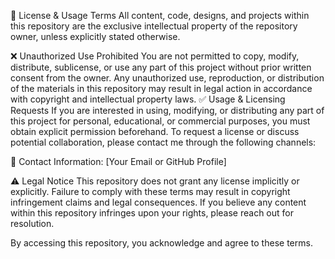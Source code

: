 📜 License & Usage Terms
All content, code, designs, and projects within this repository are the exclusive intellectual property of the repository owner, unless explicitly stated otherwise.

❌ Unauthorized Use Prohibited
You are not permitted to copy, modify, distribute, sublicense, or use any part of this project without prior written consent from the owner.
Any unauthorized use, reproduction, or distribution of the materials in this repository may result in legal action in accordance with copyright and intellectual property laws.
✅ Usage & Licensing Requests
If you are interested in using, modifying, or distributing any part of this project for personal, educational, or commercial purposes, you must obtain explicit permission beforehand. To request a license or discuss potential collaboration, please contact me through the following channels:

📩 Contact Information: [Your Email or GitHub Profile]

⚠️ Legal Notice
This repository does not grant any license implicitly or explicitly. Failure to comply with these terms may result in copyright infringement claims and legal consequences. If you believe any content within this repository infringes upon your rights, please reach out for resolution.

By accessing this repository, you acknowledge and agree to these terms.

